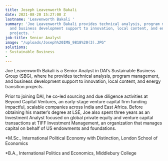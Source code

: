 ```yaml
---
title: Joseph Leavenworth Bakali
date: 2021-08-20 15:27:00 Z
lastname: 'Leavenworth Bakali '
summary: 'Joe Leavenworth Bakali provides technical analysis, program management,
  and business development support to innovation, local content, and energy transition
  projects. '
job-title: Senior Analyst
image: "/uploads/Joseph%20IMG_9818%20(3).JPG"
solutions:
- Sustainable Business
- 
---
```


Joe Leavenworth Bakali is a Senior Analyst in DAI’s Sustainable Business Group (SBG), where he provides technical analysis, program management, and business development support to innovation, local content, and energy transition projects. 

Prior to joining DAI, he co-led sourcing and due diligence activities at Beyond Capital Ventures, an early-stage venture capital firm funding impactful, scalable companies across India and East Africa. Before obtaining his master’s degree at LSE, Joe also spent three years as an Investment Analyst focused on global private equity and venture capital transactions at TIFF Investment Management, an organization that manages capital on behalf of US endowments and foundations.  

*M.Sc., International Political Economy with Distinction, London School of Economics 

*B.A., International Politics and Economics, Middlebury College 